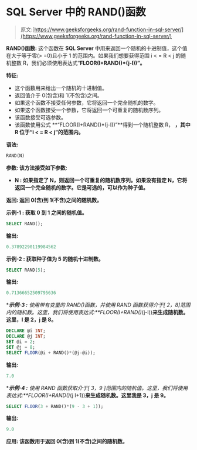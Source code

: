 # SQL Server 中的 RAND()函数

> 原文:[https://www.geeksforgeeks.org/rand-function-in-sql-server/](https://www.geeksforgeeks.org/rand-function-in-sql-server/)

**RAND()函数:**
这个函数在 **SQL Server** 中用来返回一个随机的十进制值，这个值在大于等于零(> =0)且小于 1 的范围内。如果我们想要获得范围 i < = R < j 的随机整数 R，我们必须使用表达式“**FLOOR(I+RAND()*(j-I))”。**

**特征:**

*   这个函数用来给出一个随机的十进制值。
*   返回值介于 0(包含)和 1(不包含)之间。
*   如果这个函数不接受任何参数，它将返回一个完全随机的数字。
*   如果这个函数接受一个参数，它将返回一个可重复的随机数序列。
*   该函数接受可选参数。
*   该函数使用公式
    **“FLOOR(I+RAND()*(j-I))”**得到一个随机整数 R，
    **，其中 R 位于“i < = R < j”的范围内。**

****语法:****

```sql
RAND(N)
```

****参数:**
该方法接受如下参数:**

*   ****N :** 如果指定了 N，则返回一个可重复的随机数序列。如果没有指定 N，它将返回一个完全随机的数字。它是可选的，可以作为种子值。**

****返回:**
返回 0(含)到 1(不含)之间的随机数。**

****示例-1 :**
获取 0 到 1 之间的随机值。**

```sql
SELECT RAND();
```

****输出:****

```sql
0.37892290119984562
```

****示例-2 :**
获取种子值为 5 的随机十进制数。**

```sql
SELECT RAND(5);
```

****输出:****

```sql
0.71366652509795636
```

****示例-3 :**
使用带有变量的 RAND()函数，并使用 RAND 函数获得介于[ 2，8]范围内的随机数。这里，我们将使用表达式:**FLOOR(I+RAND()*(j-I))**来生成随机数。这里，I 是 2，j 是 8。**

```sql
DECLARE @i INT;
DECLARE @j INT;
SET @i = 2;
SET @j = 8;
SELECT FLOOR(@i + RAND()*(@j-@i)); 
```

****输出:****

```sql
7.0
```

****示例-4 :**
使用 RAND 函数获取介于[ 3，9 ]范围内的随机值。这里，我们将使用表达式:**FLOOR(I+RAND()*(j I+1))**来生成随机数。这里我是 3，j 是 9。**

```sql
SELECT FLOOR(3 + RAND()*(9 - 3 + 1)); 
```

****输出:****

```sql
9.0
```

****应用:**
该函数用于返回 0(含)到 1(不含)之间的随机数。**